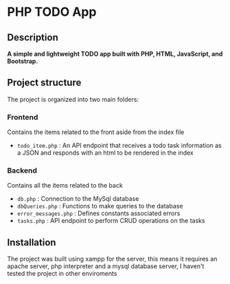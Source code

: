 # PHP TODO App

## Description
**A simple and lightweight TODO app built with PHP, HTML, JavaScript, and Bootstrap.**

## Project structure
The project is organized into two main folders:

### Frontend
Contains the items related to the front aside from the index file
  - `todo_item.php` : An API endpoint that receives a todo task information as a JSON and responds with an html to
  be rendered in the index

### Backend
Contains all the items related to the back
  - `db.php` : Connection to the MySql database
  - `dbQueries.php` : Functions to make queries to the database
  - `error_messages.php` : Defines constants associated errors
  - `tasks.php` : API endpoint to perform CRUD operations on the tasks

## Installation

The project was built using xampp for the server, this means it requires an apache server, php interpreter and a
mysql database server, I haven't tested the project in other enviroments


